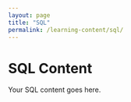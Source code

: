 ```yaml
---
layout: page
title: "SQL"
permalink: /learning-content/sql/
---
```


# SQL Content
Your SQL content goes here.
